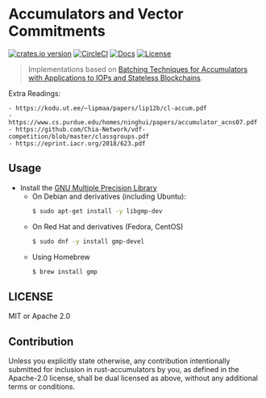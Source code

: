 # Accumulators and Vector Commitments

[![crates.io version][crate-shield]][crate] [![CircleCI][circleci-shield]][circleci] [![Docs][docs-shield]][docs] [![License][license-shield]][license]

> Implementations based on [Batching Techniques for Accumulators with Applications to IOPs and Stateless Blockchains](https://eprint.iacr.org/2018/1188).

Extra Readings:

    - https://kodu.ut.ee/~lipmaa/papers/lip12b/cl-accum.pdf
    - https://www.cs.purdue.edu/homes/ninghui/papers/accumulator_acns07.pdf
    - https://github.com/Chia-Network/vdf-competition/blob/master/classgroups.pdf
    - https://eprint.iacr.org/2018/623.pdf

## Usage

- Install the [GNU Multiple Precision Library](https://gmplib.org/)
    * On Debian and derivatives (including Ubuntu):
        ```sh
        $ sudo apt-get install -y libgmp-dev
        ```
    * On Red Hat and derivatives (Fedora, CentOS)
        ```sh
        $ sudo dnf -y install gmp-devel
        ```
    * Using Homebrew
        ```sh
        $ brew install gmp
        ```
    
## LICENSE

MIT or Apache 2.0

## Contribution

Unless you explicitly state otherwise, any contribution intentionally submitted
for inclusion in rust-accumulators by you, as defined in the Apache-2.0 license, shall be
dual licensed as above, without any additional terms or conditions.

[circleci-shield]: https://img.shields.io/circleci/project/github/dignifiedquire/rust-accumulators.svg?style=flat-square
[circleci]: https://circleci.com/gh/dignifiedquire/rust-accumulators
[docs-shield]: https://img.shields.io/badge/docs-online-blue.svg?style=flat-square
[docs]: https://docs.rs/crate/accumulators/
[license-shield]: https://img.shields.io/badge/License-MIT%2FApache2.0-green.svg?style=flat-square
[license]: https://github.com/dignifiedquire/rust-accumulators/blob/master/LICENSE.md
[crate-shield]: https://img.shields.io/crates/v/accumulators.svg?style=flat-square
[crate]: https://crates.io/crates/accumulators
